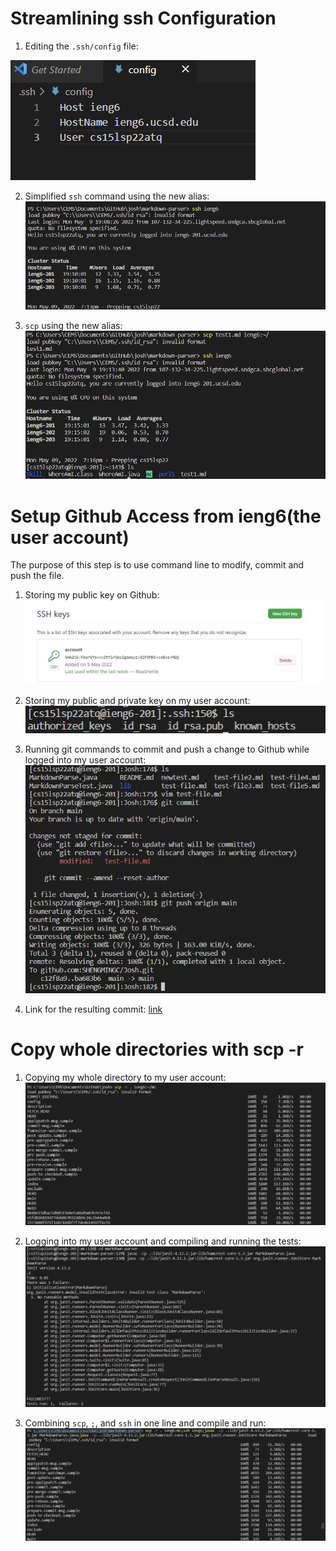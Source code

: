 # Streamlining ssh Configuration

1) Editing the `.ssh/config` file:

![Image](option1-1.png)

2) Simplified `ssh` command using the new alias:
![Image](option1-2.png)

3) `scp` using the new alias:
![Image](option1-3.png)

# Setup Github Access from ieng6(the user account)

The purpose of this step is to use command line to modify, commit and push  the file.

1) Storing my public key on Github:
![Image](option2-1.png)

2) Storing my public and private key on my user account:
![Image](option2-2.png)

3) Running git commands to commit and push a change to
Github while logged into my user account:
![Image](option2-3.png)

4) Link for the resulting commit:
[link](https://github.com/SHENGMINGC/Josh/commits/main/test-file.md)

# Copy whole directories with scp -r

1) Copying my whole directory to my user account:
![Image](option3-1.png)

2) Logging into my user account and compiling and running the tests:
![Image](option3-2.png)

3) Combining `scp`, `;`, and `ssh` in one line and compile and run: 
![Image](option3-3.png)

